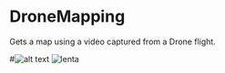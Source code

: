 # DroneMapping
Gets a map using a video captured from a Drone flight.

#![alt text](https://drive.google.com/file/d/1KgFNveaoJ-KmXdnk5jnFuFuJ8IN9kiI0/view?usp=sharing)
![lenta](https://user-images.githubusercontent.com/43963246/98108725-c132de80-1e9c-11eb-9f71-c487cdc3597b.jpg)
